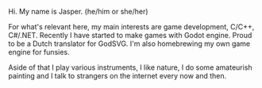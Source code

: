 Hi. My name is Jasper. (he/him or she/her)

For what's relevant here, my main interests are game development, C/C++, C#/.NET.
Recently I have started to make games with Godot engine.
Proud to be a Dutch translator for GodSVG.
I'm also homebrewing my own game engine for funsies.

Aside of that I play various instruments, I like nature, I do some amateurish painting and I talk to strangers on the internet every now and then.

